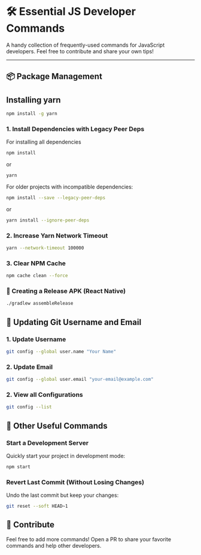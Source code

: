 # 🛠️ Essential JS Developer Commands

A handy collection of frequently-used commands for JavaScript developers. Feel free to contribute and share your own tips!

---

## 📦 Package Management

## Installing yarn

```bash
npm install -g yarn
```

### 1. Install Dependencies with Legacy Peer Deps
For installing all dependencies
```bash
npm install
```
or 
```bash
yarn
```

For older projects with incompatible dependencies:
```bash
npm install --save --legacy-peer-deps
```
or
```bash
yarn install --ignore-peer-deps
```


### 2. Increase Yarn Network Timeout

```bash
yarn --network-timeout 100000
```

### 3. Clear NPM Cache

```bash
npm cache clean --force
```

### 📲 Creating a Release APK (React Native)

```bash
./gradlew assembleRelease
```

## 👤 Updating Git Username and Email

### 1. Update Username
```bash
git config --global user.name "Your Name"
```

### 2. Update Email
```bash
git config --global user.email "your-email@example.com"
```

### 2. View all Configurations
```bash
git config --list
```

## 🔄 Other Useful Commands

### Start a Development Server

Quickly start your project in development mode:
```bash
npm start
```

### Revert Last Commit (Without Losing Changes)
Undo the last commit but keep your changes:
```bash
git reset --soft HEAD~1
```

## 📢 Contribute
Feel free to add more commands! Open a PR to share your favorite commands and help other developers.

